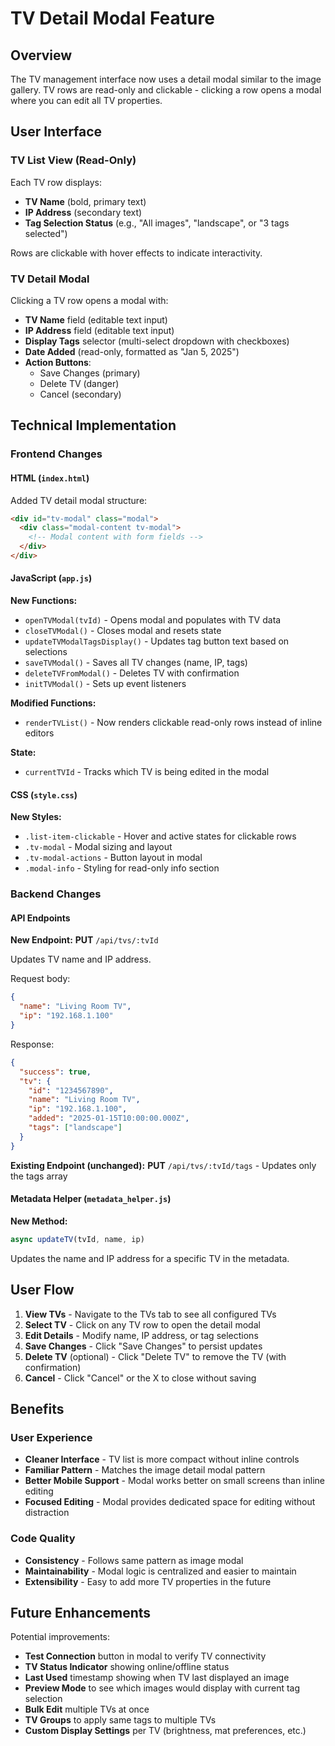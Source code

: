 # TV Detail Modal Feature

## Overview
The TV management interface now uses a detail modal similar to the image gallery. TV rows are read-only and clickable - clicking a row opens a modal where you can edit all TV properties.

## User Interface

### TV List View (Read-Only)
Each TV row displays:
- **TV Name** (bold, primary text)
- **IP Address** (secondary text)
- **Tag Selection Status** (e.g., "All images", "landscape", or "3 tags selected")

Rows are clickable with hover effects to indicate interactivity.

### TV Detail Modal
Clicking a TV row opens a modal with:
- **TV Name** field (editable text input)
- **IP Address** field (editable text input)
- **Display Tags** selector (multi-select dropdown with checkboxes)
- **Date Added** (read-only, formatted as "Jan 5, 2025")
- **Action Buttons**:
  - Save Changes (primary)
  - Delete TV (danger)
  - Cancel (secondary)

## Technical Implementation

### Frontend Changes

#### HTML (`index.html`)
Added TV detail modal structure:
```html
<div id="tv-modal" class="modal">
  <div class="modal-content tv-modal">
    <!-- Modal content with form fields -->
  </div>
</div>
```

#### JavaScript (`app.js`)
**New Functions:**
- `openTVModal(tvId)` - Opens modal and populates with TV data
- `closeTVModal()` - Closes modal and resets state
- `updateTVModalTagsDisplay()` - Updates tag button text based on selections
- `saveTVModal()` - Saves all TV changes (name, IP, tags)
- `deleteTVFromModal()` - Deletes TV with confirmation
- `initTVModal()` - Sets up event listeners

**Modified Functions:**
- `renderTVList()` - Now renders clickable read-only rows instead of inline editors

**State:**
- `currentTVId` - Tracks which TV is being edited in the modal

#### CSS (`style.css`)
**New Styles:**
- `.list-item-clickable` - Hover and active states for clickable rows
- `.tv-modal` - Modal sizing and layout
- `.tv-modal-actions` - Button layout in modal
- `.modal-info` - Styling for read-only info section

### Backend Changes

#### API Endpoints

**New Endpoint:**
**PUT** `/api/tvs/:tvId`

Updates TV name and IP address.

Request body:
```json
{
  "name": "Living Room TV",
  "ip": "192.168.1.100"
}
```

Response:
```json
{
  "success": true,
  "tv": {
    "id": "1234567890",
    "name": "Living Room TV",
    "ip": "192.168.1.100",
    "added": "2025-01-15T10:00:00.000Z",
    "tags": ["landscape"]
  }
}
```

**Existing Endpoint (unchanged):**
**PUT** `/api/tvs/:tvId/tags` - Updates only the tags array

#### Metadata Helper (`metadata_helper.js`)

**New Method:**
```javascript
async updateTV(tvId, name, ip)
```
Updates the name and IP address for a specific TV in the metadata.

## User Flow

1. **View TVs** - Navigate to the TVs tab to see all configured TVs
2. **Select TV** - Click on any TV row to open the detail modal
3. **Edit Details** - Modify name, IP address, or tag selections
4. **Save Changes** - Click "Save Changes" to persist updates
5. **Delete TV** (optional) - Click "Delete TV" to remove the TV (with confirmation)
6. **Cancel** - Click "Cancel" or the X to close without saving

## Benefits

### User Experience
- **Cleaner Interface** - TV list is more compact without inline controls
- **Familiar Pattern** - Matches the image detail modal pattern
- **Better Mobile Support** - Modal works better on small screens than inline editing
- **Focused Editing** - Modal provides dedicated space for editing without distraction

### Code Quality
- **Consistency** - Follows same pattern as image modal
- **Maintainability** - Modal logic is centralized and easier to maintain
- **Extensibility** - Easy to add more TV properties in the future

## Future Enhancements

Potential improvements:
- **Test Connection** button in modal to verify TV connectivity
- **TV Status Indicator** showing online/offline status
- **Last Used** timestamp showing when TV last displayed an image
- **Preview Mode** to see which images would display with current tag selection
- **Bulk Edit** multiple TVs at once
- **TV Groups** to apply same tags to multiple TVs
- **Custom Display Settings** per TV (brightness, mat preferences, etc.)
